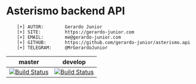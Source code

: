 # Asterismo backend API

```
    [+] AUTOR:        Gerardo Junior
    [+] SITE:         https://gerardo-junior.com
    [+] EMAIL:        me@gerardo-junior.com
    [+] GITHUB:       https://github.com/gerardo-junior/asterismo.api
    [+] TELEGRAM:     @MrGerardoJunior
```

| master  | develop  |
| :------------: | :------------: |
| [![Build Status](https://travis-ci.org/gerardo-junior/asterismo.api.svg?branch=master)](https://travis-ci.org/gerardo-junior/asterismo.api)  | [![Build Status](https://travis-ci.org/gerardo-junior/asterismo.api.svg?branch=develop)](https://travis-ci.org/gerardo-junior/asterismo.api)  |

